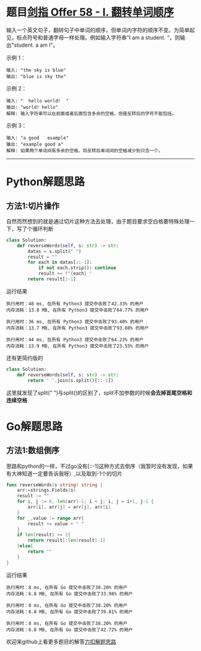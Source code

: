 # 题目[剑指 Offer 58 - I. 翻转单词顺序](https://leetcode-cn.com/problems/fan-zhuan-dan-ci-shun-xu-lcof/)

输入一个英文句子，翻转句子中单词的顺序，但单词内字符的顺序不变。为简单起见，标点符号和普通字母一样处理。例如输入字符串"I am a student. "，则输出"student. a am I"。

 

示例 1：

```
输入: "the sky is blue"
输出: "blue is sky the"
```



示例 2：

```
输入: "  hello world!  "
输出: "world! hello"
解释: 输入字符串可以在前面或者后面包含多余的空格，但是反转后的字符不能包括。
```



示例 3：

```
输入: "a good   example"
输出: "example good a"
解释: 如果两个单词间有多余的空格，将反转后单词间的空格减少到只含一个。
```



*****

# Python解题思路

## 方法1:切片操作

自然而然想到的就是通过切片这种方法去处理，由于题目要求空白格要特殊处理一下，写了个循环判断

```python
class Solution:
    def reverseWords(self, s: str) -> str:
        datas = s.split(" ")
        result = ""
        for each in datas[::-1]:
            if not each.strip(): continue
            result += f"{each} "
        return result[:-1]
```

运行结果

```
执行用时：48 ms, 在所有 Python3 提交中击败了42.33% 的用户
内存消耗：13.8 MB, 在所有 Python3 提交中击败了64.77% 的用户

执行用时：36 ms, 在所有 Python3 提交中击败了93.40% 的用户
内存消耗：13.7 MB, 在所有 Python3 提交中击败了93.08% 的用户

执行用时：44 ms, 在所有 Python3 提交中击败了64.23% 的用户
内存消耗：13.9 MB, 在所有 Python3 提交中击败了23.55% 的用户
```

还有更简约版的

```python
class Solution:
    def reverseWords(self, s: str) -> str:
		return ' '.join(s.split()[::-1])
```

这里就发现了split(" ")与split()的区别了，split不加参数的时候**会去掉首尾空格和连续空格**

# Go解题思路

## 方法1:数组倒序

思路和python的一样，不过go没有[::-1]这种方式去倒序（我暂时没有发现，如果有大神知道一定要告诉我呀）,以及取到-1个的切片

```go
func reverseWords(s string) string {
    arr:=strings.Fields(s)
    result := ""
    for i, j := 0, len(arr)-1; i < j; i, j = i+1, j-1 {
        arr[i], arr[j] = arr[j], arr[i]
    }
    for _,value := range arr{
        result += value + " "
    }
    if len(result) >= 2{
        return result[:len(result)-1]
    }else{
        return ""
    }
}
```

运行结果

```
执行用时：8 ms, 在所有 Go 提交中击败了38.20% 的用户
内存消耗：6.8 MB, 在所有 Go 提交中击败了33.98% 的用户

执行用时：8 ms, 在所有 Go 提交中击败了38.20% 的用户
内存消耗：6.8 MB, 在所有 Go 提交中击败了39.81% 的用户

执行用时：8 ms, 在所有 Go 提交中击败了38.20% 的用户
内存消耗：6.8 MB, 在所有 Go 提交中击败了42.72% 的用户
```



欢迎来github上看更多题目的解答[力扣解题思路](https://github.com/WRAllen/LeetCode)

  

